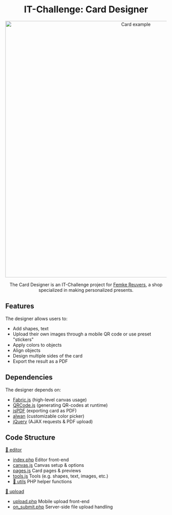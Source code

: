 <div align="center">

# IT-Challenge: Card Designer
<img width="800px" src="https://user-images.githubusercontent.com/31242537/229386992-8d3aaae1-6dc5-4d0e-afab-e7c0dda959ae.png" alt="Card example">

The Card Designer is an IT-Challenge project for [Femke Reuvers](https://www.femkereuvers.shop/), a shop specialized in making personalized presents.

</div>

## Features

The designer allows users to:
- Add shapes, text
- Upload their own images through a mobile QR code or use preset "stickers"
- Apply colors to objects
- Align objects
- Design multiple sides of the card
- Export the result as a PDF

## Dependencies

The designer depends on:
- [Fabric.js](https://github.com/fabricjs/fabric.js) (high-level canvas usage)
- [QRCode.js](https://github.com/davidshimjs/qrcodejs) (generating QR-codes at runtime)
- [jsPDF](https://github.com/parallax/jsPDF) (exporting card as PDF)
- [alwan](https://github.com/SofianChouaib/alwan) (customizable color picker)
- [jQuery](https://github.com/jquery/jquery) (AJAX requests & PDF upload)

## Code Structure

[:open_file_folder: editor](/editor/)
- [index.php](/editor/index.php) Editor front-end
- [canvas.js](/editor/canvas.js) Canvas setup & options
- [pages.js](/editor/pages.js) Card pages & previews
- [tools.js](/editor/tools.js) Tools (e.g. shapes, text, images, etc.)
- [:open_file_folder: utils](/editor/utils) PHP helper functions

[:open_file_folder: upload](/upload/)
- [upload.php](/upload/upload.php) Mobile upload front-end
- [on_submit.php](/upload/on_submit.php) Server-side file upload handling
